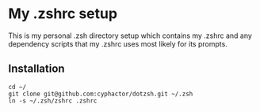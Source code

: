 # My .zshrc setup

This is my personal .zsh directory setup which contains my .zshrc
and any dependency scripts that my .zshrc uses most likely for its
prompts.

## Installation

    cd ~/
    git clone git@github.com:cyphactor/dotzsh.git ~/.zsh
    ln -s ~/.zsh/zshrc .zshrc

